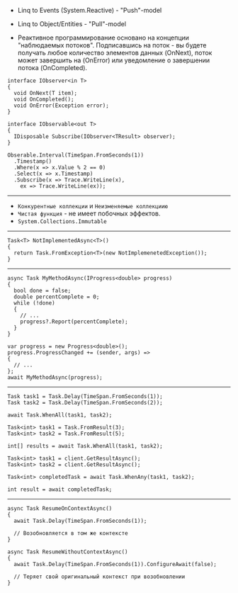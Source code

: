 - Linq to Events (System.Reactive) - "Push"-model
- Linq to Object/Entities - "Pull"-model

- Реактивное программирование основано на концепции "наблюдаемых потоков". Подписавшись на поток - вы будете получать любое количество элементов данных (OnNext), поток может завершить на (OnError) или уведомление о завершении потока (OnCompleted).

```
interface IObserver<in T>
{
  void OnNext(T item);
  void OnCompleted();
  void OnError(Exception error);
}

interface IObservable<out T>
{
  IDisposable Subscribe(IObserver<TResult> observer);
}
```

```
Obserable.Interval(TimeSpan.FromSeconds(1))
  .Timestamp()
  .Where(x => x.Value % 2 == 0)
  .Select(x => x.Timestamp)
  .Subscribe(x => Trace.WriteLine(x),
    ex => Trace.WriteLine(ex));
```
-----------------------------------------------------------------------------------
- `Конкурентные коллекции` и `Неизменяемые коллекциию`
- `Чистая функция` - не имеет побочных эффектов.
- `System.Collections.Immutable`
-----------------------------------------------------------------------------------
```
Task<T> NotImplementedAsync<T>()
{
  return Task.FromException<T>(new NotImplemenetedException());
}
```
-----------------------------------------------------------------------------------
```
async Task MyMethodAsync(IProgress<double> progress)
{
  bool done = false;
  double percentComplete = 0;
  while (!done)
  {
    // ...
    progress?.Report(percentComplete);
  }
}

var progress = new Progress<double>();
progress.ProgressChanged += (sender, args) =>
{
  // ...
};
await MyMethodAsync(progress);
```
----------------------------------------------------------------------------------
```
Task task1 = Task.Delay(TimeSpan.FromSeconds(1));
Task task2 = Task.Delay(TimeSpan.FromSeconds(2));

await Task.WhenAll(task1, task2);
```

```
Task<int> task1 = Task.FromResult(3);
Task<int> task2 = Task.FromResult(5);

int[] results = await Task.WhenAll(task1, task2);
```

```
Task<int> task1 = client.GetResultAsync();
Task<int> task2 = client.GetResultAsync();

Task<int> completedTask = await Task.WhenAny(task1, task2);

int result = await completedTask;
```
-----------------------------------------------------------------------------------
```
async Task ResumeOnContextAsync()
{
  await Task.Delay(TimeSpan.FromSeconds(1));
  
  // Возобновляется в том же контексте
}

async Task ResumeWithoutContextAsync()
{
  await Task.Delay(TimeSpan.FromSeconds(1)).ConfigureAwait(false);
  
  // Теряет свой оригинальный контекст при возобновлении
}
```

